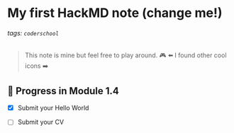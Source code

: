 # My first HackMD note (change me!)

###### tags: `coderschool`

> This note is mine but feel free to play around.  :video_game: 
> :arrow_left: I found other cool icons :arrow_right: 

## :memo: Progress in Module 1.4

- [x] Submit your Hello World
- [ ] Submit your CV

